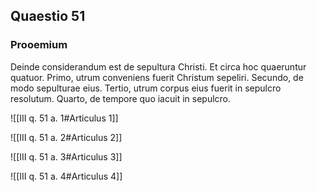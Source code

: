 ## Quaestio 51

### Prooemium

Deinde considerandum est de sepultura Christi. Et circa hoc quaeruntur quatuor. Primo, utrum conveniens fuerit Christum sepeliri. Secundo, de modo sepulturae eius. Tertio, utrum corpus eius fuerit in sepulcro resolutum. Quarto, de tempore quo iacuit in sepulcro.

![[III q. 51 a. 1#Articulus 1]]

![[III q. 51 a. 2#Articulus 2]]

![[III q. 51 a. 3#Articulus 3]]

![[III q. 51 a. 4#Articulus 4]]

